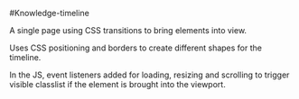 #Knowledge-timeline

A single page using CSS transitions to bring elements into view.

Uses CSS positioning and borders to create different shapes for the timeline.

In the JS, event listeners added for loading, resizing and scrolling to trigger visible classlist if the element is brought into the viewport.
